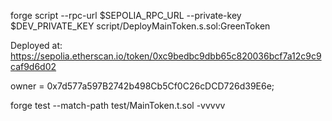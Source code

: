 forge script --rpc-url $SEPOLIA_RPC_URL --private-key $DEV_PRIVATE_KEY script/DeployMainToken.s.sol:GreenToken

Deployed at: https://sepolia.etherscan.io/token/0xc9bedbc9dbb65c820036bcf7a12c9c9caf9d6d02

owner = 0x7d577a597B2742b498Cb5Cf0C26cDCD726d39E6e;

forge test --match-path test/MainToken.t.sol -vvvvv
